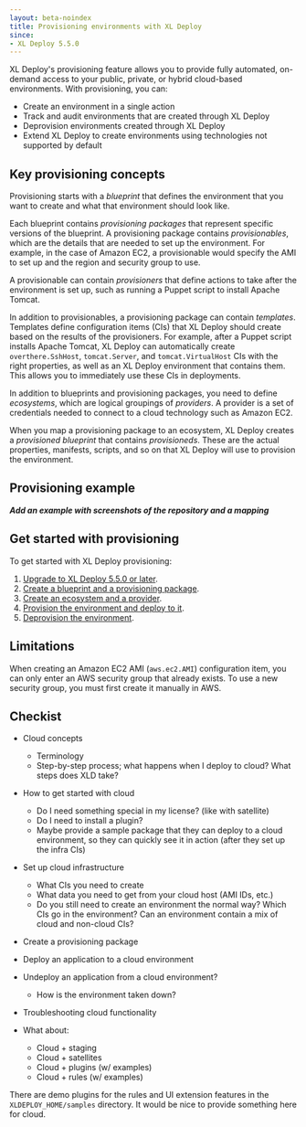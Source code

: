 ```yaml
---
layout: beta-noindex
title: Provisioning environments with XL Deploy
since:
- XL Deploy 5.5.0
---
```


XL Deploy's provisioning feature allows you to provide fully automated, on-demand access to your public, private, or hybrid cloud-based environments. With provisioning, you can:

* Create an environment in a single action
* Track and audit environments that are created through XL Deploy
* Deprovision environments created through XL Deploy
* Extend XL Deploy to create environments using technologies not supported by default

## Key provisioning concepts

Provisioning starts with a *blueprint* that defines the environment that you want to create and what that environment should look like.

Each blueprint contains *provisioning packages* that represent specific versions of the blueprint. A provisioning package contains *provisionables*, which are the details that are needed to set up the environment. For example, in the case of Amazon EC2, a provisionable would specify the AMI to set up and the region and security group to use.

A provisionable can contain *provisioners* that define actions to take after the environment is set up, such as running a Puppet script to install Apache Tomcat.

In addition to provisionables, a provisioning package can contain *templates*. Templates define configuration items (CIs) that XL Deploy should create based on the results of the provisioners. For example, after a Puppet script installs Apache Tomcat, XL Deploy can automatically create `overthere.SshHost`, `tomcat.Server`, and `tomcat.VirtualHost` CIs with the right properties, as well as an XL Deploy environment that contains them. This allows you to immediately use these CIs in deployments.

In addition to blueprints and provisioning packages, you need to define *ecosystems*, which are logical groupings of *providers*. A provider is a set of credentials needed to connect to a cloud technology such as Amazon EC2.

When you map a provisioning package to an ecosystem, XL Deploy creates a *provisioned blueprint* that contains *provisioneds*. These are the actual properties, manifests, scripts, and so on that XL Deploy will use to provision the environment.

## Provisioning example

***Add an example with screenshots of the repository and a mapping***

## Get started with provisioning

To get started with XL Deploy provisioning:

1. [Upgrade to XL Deploy 5.5.0 or later](/xl-deploy/5.5.x/releasemanual.html).
1. [Create a blueprint and a provisioning package](/xl-deploy/how-to/create-a-provisioning-package.html).
1. [Create an ecosystem and a provider](/xl-deploy/how-to/create-an-ecosystem.html).
1. [Provision the environment and deploy to it](/xl-deploy/how-to/provision-an-environment.html).
1. [Deprovision the environment]().

## Limitations

When creating an Amazon EC2 AMI (`aws.ec2.AMI`) configuration item, you can only enter an AWS security group that already exists. To use a new security group, you must first create it manually in AWS.

## Checkist

* Cloud concepts
    * Terminology
    * Step-by-step process; what happens when I deploy to cloud? What steps does XLD take?
* How to get started with cloud
    * Do I need something special in my license? (like with satellite)
    * Do I need to install a plugin?
    * Maybe provide a sample package that they can deploy to a cloud environment, so they can quickly see it in action (after they set up the infra CIs)
* Set up cloud infrastructure
    * What CIs you need to create
    * What data you need to get from your cloud host (AMI IDs, etc.)
    * Do you still need to create an environment the normal way? Which CIs go in the environment? Can an environment contain a mix of cloud and non-cloud CIs?
* Create a provisioning package
* Deploy an application to a cloud environment
* Undeploy an application from a cloud environment?
    * How is the environment taken down?

* Troubleshooting cloud functionality
* What about:
    * Cloud + staging
    * Cloud + satellites
    * Cloud + plugins (w/ examples)
    * Cloud + rules (w/ examples)

There are demo plugins for the rules and UI extension features in the `XLDEPLOY_HOME/samples` directory. It would be nice to provide something here for cloud.
